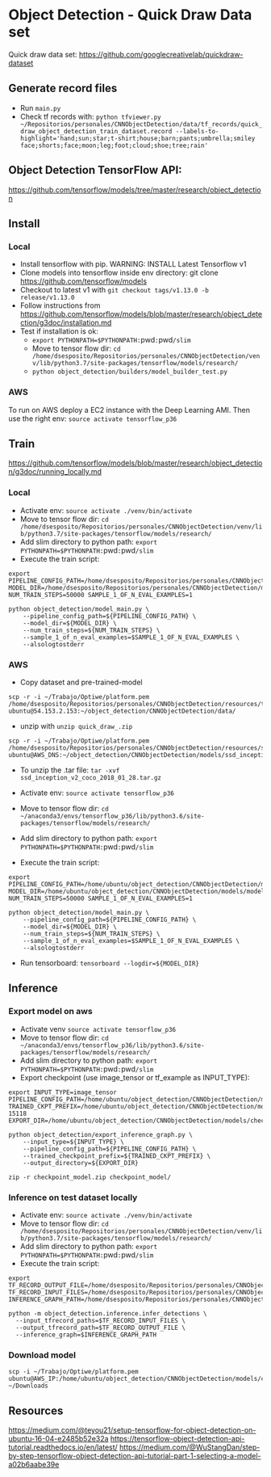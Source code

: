 # Object Detection - Quick Draw Data set

Quick draw data set: https://github.com/googlecreativelab/quickdraw-dataset

## Generate record files

 * Run `main.py`
 * Check tf records with: `python tfviewer.py ~/Repositorios/personales/CNNObjectDetection/data/tf_records/quick_draw_object_detection_train_dataset.record --labels-to-highlight='hand;sun;star;t-shirt;house;barn;pants;umbrella;smiley face;shorts;face;moon;leg;foot;cloud;shoe;tree;rain'`

## Object Detection TensorFlow API:

https://github.com/tensorflow/models/tree/master/research/object_detection

## Install

### Local

 * Install tensorflow with pip. WARNING: INSTALL Latest Tensorflow v1
 * Clone models into tensorflow inside env directory: git clone https://github.com/tensorflow/models
 * Checkout to latest v1 with `git checkout tags/v1.13.0 -b release/v1.13.0`
 * Follow instructions from https://github.com/tensorflow/models/blob/master/research/object_detection/g3doc/installation.md
 * Test if installation is ok:
    * `export PYTHONPATH=$PYTHONPATH:`pwd`:`pwd`/slim`
    * Move to tensor flow dir: `cd /home/dsesposito/Repositorios/personales/CNNObjectDetection/venv/lib/python3.7/site-packages/tensorflow/models/research/`
    * `python object_detection/builders/model_builder_test.py`

### AWS

To run on AWS deploy a EC2 instance with the Deep Learning AMI. Then use the right env: `source activate tensorflow_p36`

## Train

https://github.com/tensorflow/models/blob/master/research/object_detection/g3doc/running_locally.md

### Local
 * Activate env: `source activate ./venv/bin/activate`
 * Move to tensor flow dir: `cd /home/dsesposito/Repositorios/personales/CNNObjectDetection/venv/lib/python3.7/site-packages/tensorflow/models/research/`
 * Add slim directory to python path: `export PYTHONPATH=$PYTHONPATH:`pwd`:`pwd`/slim`
 * Execute the train script:

```
export PIPELINE_CONFIG_PATH=/home/dsesposito/Repositorios/personales/CNNObjectDetection/models/ssd_inception_v2_coco/ssd_inception_v2_coco_local.config MODEL_DIR=/home/dsesposito/Repositorios/personales/CNNObjectDetection/models/model NUM_TRAIN_STEPS=50000 SAMPLE_1_OF_N_EVAL_EXAMPLES=1
```

```
python object_detection/model_main.py \
    --pipeline_config_path=${PIPELINE_CONFIG_PATH} \
    --model_dir=${MODEL_DIR} \
    --num_train_steps=${NUM_TRAIN_STEPS} \
    --sample_1_of_n_eval_examples=$SAMPLE_1_OF_N_EVAL_EXAMPLES \
    --alsologtostderr
```

### AWS

 * Copy dataset and pre-trained-model
``` 
scp -r -i ~/Trabajo/Optiwe/platform.pem /home/dsesposito/Repositorios/personales/CNNObjectDetection/resources/tf_records.zip  ubuntu@54.153.2.153:~/object_detection/CNNObjectDetection/data/
```
 * unzip with `unzip quick_draw_.zip`

```
scp -r -i ~/Trabajo/Optiwe/platform.pem /home/dsesposito/Repositorios/personales/CNNObjectDetection/resources/ssd_inception_v2_coco_2018_01_28.tar.gz  ubuntu@AWS_DNS:~/object_detection/CNNObjectDetection/models/ssd_inception_v2_coco
```

 * To unzip the .tar file: `tar -xvf ssd_inception_v2_coco_2018_01_28.tar.gz`

 * Activate env: `source activate tensorflow_p36`
 * Move to tensor flow dir: `cd ~/anaconda3/envs/tensorflow_p36/lib/python3.6/site-packages/tensorflow/models/research/`
 * Add slim directory to python path: `export PYTHONPATH=$PYTHONPATH:`pwd`:`pwd`/slim`
 * Execute the train script:

```
export PIPELINE_CONFIG_PATH=/home/ubuntu/object_detection/CNNObjectDetection/models/ssd_inception_v2_coco/ssd_inception_v2_coco.config MODEL_DIR=/home/ubuntu/object_detection/CNNObjectDetection/models/model NUM_TRAIN_STEPS=50000 SAMPLE_1_OF_N_EVAL_EXAMPLES=1
```
```
python object_detection/model_main.py \
    --pipeline_config_path=${PIPELINE_CONFIG_PATH} \
    --model_dir=${MODEL_DIR} \
    --num_train_steps=${NUM_TRAIN_STEPS} \
    --sample_1_of_n_eval_examples=$SAMPLE_1_OF_N_EVAL_EXAMPLES \
    --alsologtostderr
```

  * Run tensorboard: `tensorboard --logdir=${MODEL_DIR}`

## Inference

### Export model on aws

 * Activate venv `source activate tensorflow_p36`
 * Move to tensor flow dir: `cd ~/anaconda3/envs/tensorflow_p36/lib/python3.6/site-packages/tensorflow/models/research/`
 * Add slim directory to python path: `export PYTHONPATH=$PYTHONPATH:`pwd`:`pwd`/slim`
 * Export checkpoint (use image_tensor or tf_example as INPUT_TYPE):

```
export INPUT_TYPE=image_tensor PIPELINE_CONFIG_PATH=/home/ubuntu/object_detection/CNNObjectDetection/models/ssd_inception_v2_coco/ssd_inception_v2_coco.config TRAINED_CKPT_PREFIX=/home/ubuntu/object_detection/CNNObjectDetection/models/model/model.ckpt-15118 EXPORT_DIR=/home/ubuntu/object_detection/CNNObjectDetection/models/checkpoint_model
```

```
python object_detection/export_inference_graph.py \
    --input_type=${INPUT_TYPE} \
    --pipeline_config_path=${PIPELINE_CONFIG_PATH} \
    --trained_checkpoint_prefix=${TRAINED_CKPT_PREFIX} \
    --output_directory=${EXPORT_DIR}
```

```
zip -r checkpoint_model.zip checkpoint_model/
```

### Inference on test dataset locally
 * Activate env: `source activate ./venv/bin/activate`
 * Move to tensor flow dir: `cd /home/dsesposito/Repositorios/personales/CNNObjectDetection/venv/lib/python3.7/site-packages/tensorflow/models/research/`
 * Add slim directory to python path: `export PYTHONPATH=$PYTHONPATH:`pwd`:`pwd`/slim`
 * Execute the train script:

```
export TF_RECORD_OUTPUT_FILE=/home/dsesposito/Repositorios/personales/CNNObjectDetection/data/inference_on_test_ds.tfrecord TF_RECORD_INPUT_FILES=/home/dsesposito/Repositorios/personales/CNNObjectDetection/data/quick_draw_object_detection_test_dataset.record INFERENCE_GRAPH_PATH=/home/dsesposito/Repositorios/personales/CNNObjectDetection/models/checkpoint_model_input_type_tf_example/frozen_inference_graph.pb
```
```
python -m object_detection.inference.infer_detections \
  --input_tfrecord_paths=$TF_RECORD_INPUT_FILES \
  --output_tfrecord_path=$TF_RECORD_OUTPUT_FILE \
  --inference_graph=$INFERENCE_GRAPH_PATH
```



### Download model

```
scp -i ~/Trabajo/Optiwe/platform.pem ubuntu@AWS_IP:/home/ubuntu/object_detection/CNNObjectDetection/models/checkpoint_model.zip ~/Downloads
```

## Resources

https://medium.com/@teyou21/setup-tensorflow-for-object-detection-on-ubuntu-16-04-e2485b52e32a
https://tensorflow-object-detection-api-tutorial.readthedocs.io/en/latest/
https://medium.com/@WuStangDan/step-by-step-tensorflow-object-detection-api-tutorial-part-1-selecting-a-model-a02b6aabe39e